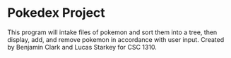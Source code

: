 # Pokedex Project
This program will intake files of pokemon and sort them into a tree, then display, add, and remove pokemon in accordance with user input. Created by Benjamin Clark and Lucas Starkey for CSC 1310.